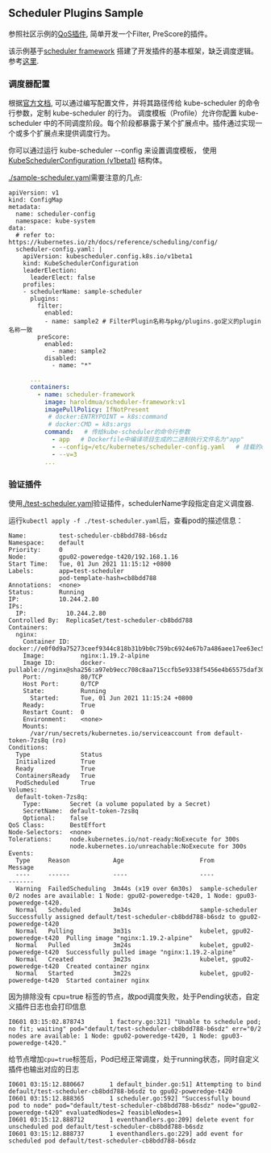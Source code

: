 ## Scheduler Plugins Sample

参照社区示例的[QoS插件](https://github.com/kubernetes-sigs/scheduler-plugins/blob/master/pkg/qos/queue_sort.go), 简单开发一个Filter, PreScore的插件。

该示例基于[scheduler framework](https://kubernetes.io/zh/docs/concepts/scheduling-eviction/scheduling-framework/) 搭建了开发插件的基本框架，缺乏调度逻辑。参考[这里](https://mp.weixin.qq.com/s/NGWSv0iF2_cwKJt7AdLXxQ).

### 调度器配置

根据[官方文档](https://kubernetes.io/zh/docs/reference/scheduling/config/), 可以通过编写配置文件，并将其路径传给 kube-scheduler 的命令行参数，定制 kube-scheduler 的行为。
调度模板（Profile）允许你配置 kube-scheduler 中的不同调度阶段。每个阶段都暴露于某个扩展点中。插件通过实现一个或多个扩展点来提供调度行为。

你可以通过运行 kube-scheduler --config <filename> 来设置调度模板， 使用 [KubeSchedulerConfiguration (v1beta1)](https://kubernetes.io/docs/reference/config-api/kube-scheduler-config.v1beta1/#kubescheduler-config-k8s-io-v1beta1-KubeSchedulerConfiguration) 结构体。


[./sample-scheduler.yaml](./sample-scheduler.yaml)需要注意的几点:

```
apiVersion: v1
kind: ConfigMap
metadata:
  name: scheduler-config
  namespace: kube-system
data:
  # refer to: https://kubernetes.io/zh/docs/reference/scheduling/config/
  scheduler-config.yaml: |
    apiVersion: kubescheduler.config.k8s.io/v1beta1
    kind: KubeSchedulerConfiguration
    leaderElection:
      leaderElect: false
    profiles:
    - schedulerName: sample-scheduler
      plugins:
        filter:
          enabled:
          - name: sample2 # FilterPlugin名称与pkg/plugins.go定义的plugin名称一致
        preScore:
          enabled:
            - name: sample2
          disabled:
            - name: "*"
```

```sample-scheduler.yaml
      ...
      containers:
        - name: scheduler-framework
          image: haroldmua/scheduler-framework:v1
          imagePullPolicy: IfNotPresent
           # docker:ENTRYPOINT = k8s:command
           # docker:CMD = k8s:args
          command:   # 传给kube-scheduler的命令行参数
            - app   # Dockerfile中编译项目生成的二进制执行文件名为"app"
            - --config=/etc/kubernetes/scheduler-config.yaml   # 挂载的configmap配置文件参数   
            - --v=3
          ...
```

### 验证插件

使用[./test-scheduler.yaml](./test-scheduler.yaml)验证插件，schedulerName字段指定自定义调度器.

运行`kubectl apply -f ./test-scheduler.yaml`后，查看pod的描述信息：

```
Name:         test-scheduler-cb8bdd788-b6sdz
Namespace:    default
Priority:     0
Node:         gpu02-poweredge-t420/192.168.1.16
Start Time:   Tue, 01 Jun 2021 11:15:12 +0800
Labels:       app=test-scheduler
              pod-template-hash=cb8bdd788
Annotations:  <none>
Status:       Running
IP:           10.244.2.80
IPs:
  IP:           10.244.2.80
Controlled By:  ReplicaSet/test-scheduler-cb8bdd788
Containers:
  nginx:
    Container ID:   docker://e0f0d9a75273ceef9344c818b31b9b0c759bc6924e67b7a486aee17ee63ec57c
    Image:          nginx:1.19.2-alpine
    Image ID:       docker-pullable://nginx@sha256:a97eb9ecc708c8aa715ccfb5e9338f5456e4b65575daf304f108301f3b497314
    Port:           80/TCP
    Host Port:      0/TCP
    State:          Running
      Started:      Tue, 01 Jun 2021 11:15:24 +0800
    Ready:          True
    Restart Count:  0
    Environment:    <none>
    Mounts:
      /var/run/secrets/kubernetes.io/serviceaccount from default-token-7zs8q (ro)
Conditions:
  Type              Status
  Initialized       True 
  Ready             True 
  ContainersReady   True 
  PodScheduled      True 
Volumes:
  default-token-7zs8q:
    Type:        Secret (a volume populated by a Secret)
    SecretName:  default-token-7zs8q
    Optional:    false
QoS Class:       BestEffort
Node-Selectors:  <none>
Tolerations:     node.kubernetes.io/not-ready:NoExecute for 300s
                 node.kubernetes.io/unreachable:NoExecute for 300s
Events:
  Type     Reason            Age                     From                           Message
  ----     ------            ----                    ----                           -------
  Warning  FailedScheduling  3m44s (x19 over 6m30s)  sample-scheduler               0/2 nodes are available: 1 Node: gpu02-poweredge-t420, 1 Node: gpu03-poweredge-t420.
  Normal   Scheduled         3m34s                   sample-scheduler               Successfully assigned default/test-scheduler-cb8bdd788-b6sdz to gpu02-poweredge-t420
  Normal   Pulling           3m31s                   kubelet, gpu02-poweredge-t420  Pulling image "nginx:1.19.2-alpine"
  Normal   Pulled            3m24s                   kubelet, gpu02-poweredge-t420  Successfully pulled image "nginx:1.19.2-alpine"
  Normal   Created           3m23s                   kubelet, gpu02-poweredge-t420  Created container nginx
  Normal   Started           3m22s                   kubelet, gpu02-poweredge-t420  Started container nginx
```

因为排除没有 cpu=true 标签的节点，故pod调度失败，处于Pending状态，自定义插件日志也会打印信息

```
I0601 03:15:02.878743       1 factory.go:321] "Unable to schedule pod; no fit; waiting" pod="default/test-scheduler-cb8bdd788-b6sdz" err="0/2 nodes are available: 1 Node: gpu02-poweredge-t420, 1 Node: gpu03-poweredge-t420."
```

给节点增加`cpu=true`标签后，Pod已经正常调度，处于running状态，同时自定义插件也输出对应的日志

```
I0601 03:15:12.880667       1 default_binder.go:51] Attempting to bind default/test-scheduler-cb8bdd788-b6sdz to gpu02-poweredge-t420
I0601 03:15:12.888365       1 scheduler.go:592] "Successfully bound pod to node" pod="default/test-scheduler-cb8bdd788-b6sdz" node="gpu02-poweredge-t420" evaluatedNodes=2 feasibleNodes=1
I0601 03:15:12.888712       1 eventhandlers.go:209] delete event for unscheduled pod default/test-scheduler-cb8bdd788-b6sdz
I0601 03:15:12.888737       1 eventhandlers.go:229] add event for scheduled pod default/test-scheduler-cb8bdd788-b6sdz
```